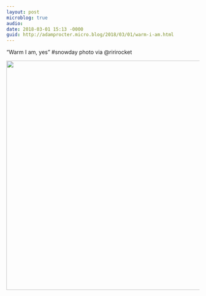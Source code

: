 ```yaml
---
layout: post
microblog: true
audio: 
date: 2018-03-01 15:13 -0000
guid: http://adamprocter.micro.blog/2018/03/01/warm-i-am.html
---
```

“Warm I am, yes” #snowday photo via @ririrocket

<img src="http://discursive.adamprocter.co.uk/uploads/2018/fba3037eda.jpg" width="600" height="600" />

